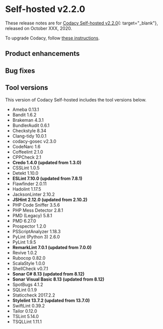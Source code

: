 # Self-hosted v2.2.0

These release notes are for [Codacy Self-hosted v2.2.0](https://github.com/codacy/chart/releases/tag/2.2.0){: target="_blank"}, released on October XXX, 2020.

To upgrade Codacy, follow [these instructions](/chart/maintenance/upgrade/).

## Product enhancements



## Bug fixes



## Tool versions

This version of Codacy Self-hosted includes the tool versions below.

- Ameba 0.13.1
- Bandit 1.6.2
- Brakeman 4.3.1
- BundlerAudit 0.6.1
- Checkstyle 8.34
- Clang-tidy 10.0.1
- codacy-gosec v2.3.0
- CodeNarc 1.6
- Coffeelint 2.1.0
- CPPCheck 2.1
- **Credo 1.4.0 (updated from 1.3.0)**
- CSSLint 1.0.5
- Detekt 1.10.0
- **ESLint 7.10.0 (updated from 7.8.1)**
- Flawfinder 2.0.11
- Hadolint 1.17.5
- JacksonLinter 2.10.2
- **JSHint 2.12.0 (updated from 2.10.2)**
- PHP Code Sniffer 3.5.6
- PHP Mess Detector 2.8.1
- PMD (Legacy) 5.8.1
- PMD 6.27.0
- Prospector 1.2.0
- PSScriptAnalyzer 1.18.3
- PyLint (Python 3) 2.6.0
- PyLint 1.9.5
- **RemarkLint 7.0.1 (updated from 7.0.0)**
- Revive 1.0.2
- Rubocop 0.82.0
- ScalaStyle 1.0.0
- ShellCheck v0.7.1
- **Sonar C# 8.13 (updated from 8.12)**
- **Sonar Visual Basic 8.13 (updated from 8.12)**
- SpotBugs 4.1.2
- SQLint 0.1.9
- Staticcheck 2017.2.2
- **Stylelint 13.7.2 (updated from 13.7.0)**
- SwiftLint 0.39.2
- Tailor 0.12.0
- TSLint 5.14.0
- TSQLLint 1.11.1

